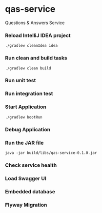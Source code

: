 # qas-service
Questions &amp; Answers Service


### Reload IntelliJ IDEA project
`./gradlew cleanIdea idea`

### Run clean and build tasks
`./gradlew clean build`

### Run unit test


### Run integration test


### Start Application
`./gradlew bootRun`

### Debug Application

### Run the JAR file
`java -jar build/libs/qas-service-0.1.0.jar`


### Check service health


### Load Swagger UI


### Embedded database


### Flyway Migration

